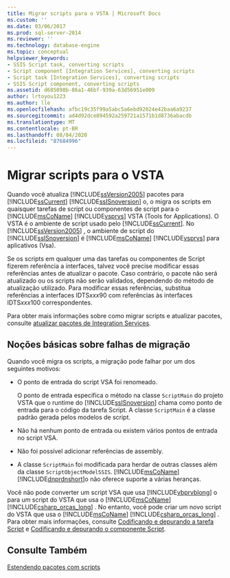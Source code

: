 ```yaml
---
title: Migrar scripts para o VSTA | Microsoft Docs
ms.custom: ''
ms.date: 03/06/2017
ms.prod: sql-server-2014
ms.reviewer: ''
ms.technology: database-engine
ms.topic: conceptual
helpviewer_keywords:
- SSIS Script task, converting scripts
- Script component [Integration Services], converting scripts
- Script task [Integration Services], converting scripts
- SSIS Script component, converting scripts
ms.assetid: d685098b-86a1-46bf-939a-63d56951e009
author: lrtoyou1223
ms.author: lle
ms.openlocfilehash: afbc19c35f99a5abc5a6ebd92024e42baa6a9237
ms.sourcegitcommit: ad4d92dce894592a259721a1571b1d8736abacdb
ms.translationtype: MT
ms.contentlocale: pt-BR
ms.lasthandoff: 08/04/2020
ms.locfileid: "87684996"
---
```

# <a name="migrate-scripts-to-vsta"></a>Migrar scripts para o VSTA
  Quando você atualiza [!INCLUDE[ssVersion2005](../../includes/ssversion2005-md.md)] pacotes para [!INCLUDE[ssCurrent](../../includes/sscurrent-md.md)] [!INCLUDE[ssISnoversion](../../includes/ssisnoversion-md.md)] o, o migra os scripts em quaisquer tarefas de script ou componentes de script para o [!INCLUDE[msCoName](../../includes/msconame-md.md)] [!INCLUDE[vsprvs](../../includes/vsprvs-md.md)] VSTA (Tools for Applications). O VSTA é o ambiente de script usado pelo [!INCLUDE[ssCurrent](../../includes/sscurrent-md.md)]. No [!INCLUDE[ssVersion2005](../../includes/ssversion2005-md.md)] , o ambiente de script do [!INCLUDE[ssISnoversion](../../includes/ssisnoversion-md.md)] é [!INCLUDE[msCoName](../../includes/msconame-md.md)] [!INCLUDE[vsprvs](../../includes/vsprvs-md.md)] para aplicativos (Vsa).  
  
 Se os scripts em qualquer uma das tarefas ou componentes de Script fizerem referência a interfaces, talvez você precise modificar essas referências antes de atualizar o pacote. Caso contrário, o pacote não será atualizado ou os scripts não serão validados, dependendo do método de atualização utilizado. Para modificar essas referências, substitua referências a interfaces IDTS*xxx*90 com referências às interfaces IDTS*xxx*100 correspondentes.  
  
 Para obter mais informações sobre como migrar scripts e atualizar pacotes, consulte [atualizar pacotes de Integration Services](../../integration-services/install-windows/upgrade-integration-services-packages.md).  
  
## <a name="understanding-migration-failures"></a>Noções básicas sobre falhas de migração  
 Quando você migra os scripts, a migração pode falhar por um dos seguintes motivos:  
  
-   O ponto de entrada do script VSA foi renomeado.  
  
     O ponto de entrada especifica o método na classe `ScriptMain` do projeto VSTA que o runtime do [!INCLUDE[ssISnoversion](../../includes/ssisnoversion-md.md)] chama como ponto de entrada para o código da tarefa Script. A classe `ScriptMain` é a classe padrão gerada pelos modelos de script.  
  
-   Não há nenhum ponto de entrada ou existem vários pontos de entrada no script VSA.  
  
-   Não foi possível adicionar referências de assembly.  
  
-   A classe `ScriptMain` foi modificada para herdar de outras classes além da classe `ScriptObjectModelSSIS`. [!INCLUDE[msCoName](../../includes/msconame-md.md)][!INCLUDE[dnprdnshort](../../includes/dnprdnshort-md.md)]o não oferece suporte a várias heranças.  
  
 Você não pode converter um script VSA que usa [!INCLUDE[vbprvblong](../../includes/vbprvblong-md.md)] o para um script do VSTA que usa o [!INCLUDE[msCoName](../../includes/msconame-md.md)] [!INCLUDE[csharp_orcas_long](../../includes/csharp-orcas-long-md.md)] . No entanto, você pode criar um novo script do VSTA que usa o [!INCLUDE[msCoName](../../includes/msconame-md.md)] [!INCLUDE[csharp_orcas_long](../../includes/csharp-orcas-long-md.md)] . Para obter mais informações, consulte [Codificando e depurando a tarefa Script](../../integration-services/control-flow/script-task.md) e [Codificando e depurando o componente Script](../../integration-services/data-flow/transformations/script-component.md).  
  
## <a name="see-also"></a>Consulte Também  
 [Estendendo pacotes com scripts](../../relational-databases/server-management-objects-smo/tasks/scripting.md)  
  
  
